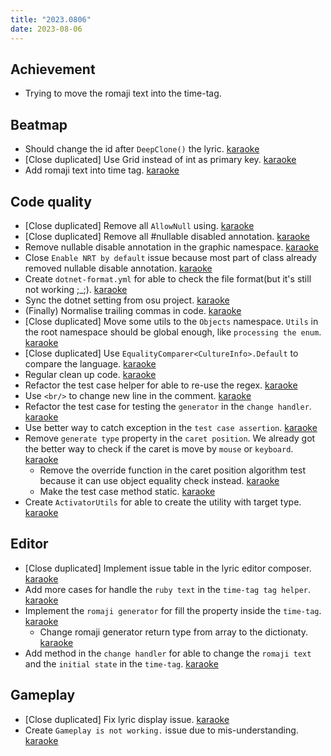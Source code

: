 ```yaml
---
title: "2023.0806"
date: 2023-08-06
---
```


## Achievement

- Trying to move the romaji text into the time-tag.

## Beatmap

- Should change the id after `DeepClone()` the lyric. [karaoke](#2054@andy840119)
- [Close duplicated] Use Grid instead of int as primary key. [karaoke](#2040@andy840119)
- Add romaji text into time tag. [karaoke](#2070@andy840119)

## Code quality

- [Close duplicated] Remove all `AllowNull` using. [karaoke](#1511@andy840119)
- [Close duplicated] Remove all #nullable disabled annotation. [karaoke](#1986@andy840119)
- Remove nullable disable annotation in the graphic namespace. [karaoke](#2064@andy840119)
- Close `Enable NRT by default` issue because most part of class already removed nullable disable annotation. [karaoke](#1390@andy840119)
- Create `dotnet-format.yml` for able to check the file format(but it's still not working ;\_;). [karaoke](#2065@andy840119)
- Sync the dotnet setting from osu project. [karaoke](#2066@andy840119)
- (Finally) Normalise trailing commas in code. [karaoke](#991#2067@andy840119)
- [Close duplicated] Move some utils to the `Objects` namespace. `Utils` in the root namespace should be global enough, like `processing the enum`. [karaoke](#1206@andy840119)
- [Close duplicated] Use `EqualityComparer<CultureInfo>.Default` to compare the language. [karaoke](#1117@andy840119)
- Regular clean up code. [karaoke](#2068@andy840119)
- Refactor the test case helper for able to re-use the regex. [karaoke](#2073@andy840119)
- Use `<br/>` to change new line in the comment. [karaoke](#2072#2074@andy840119)
- Refactor the test case for testing the `generator` in the `change handler`. [karaoke](#2080@andy840119)
- Use better way to catch exception in the `test case assertion`. [karaoke](#2081@andy840119)
- Remove `generate type` property in the `caret position`. We already got the better way to check if the caret is move by `mouse` or `keyboard`. [karaoke](#2082@andy840119)
  - Remove the override function in the caret position algorithm test because it can use object equality check instead. [karaoke](#2083@andy840119)
  - Make the test case method static. [karaoke](#2085@andy840119)
- Create `ActivatorUtils` for able to create the utility with target type. [karaoke](#2086@andy840119)

## Editor

- [Close duplicated] Implement issue table in the lyric editor composer. [karaoke](#1728@andy840119)
- Add more cases for handle the `ruby text` in the `time-tag tag helper`. [karaoke](#2076@andy840119)
- Implement the `romaji generator` for fill the property inside the `time-tag`. [karaoke](#2077@andy840119)
  - Change romaji generator return type from array to the dictionaty. [karaoke](#2078@andy840119)
- Add method in the `change handler` for able to change the `romaji text` and the `initial state` in the `time-tag`. [karaoke](#2079@andy840119)

## Gameplay

- [Close duplicated] Fix lyric display issue. [karaoke](#1641@andy840119)
- Create `Gameplay is not working.` issue due to mis-understanding. [karaoke](#2071@andy840119)
